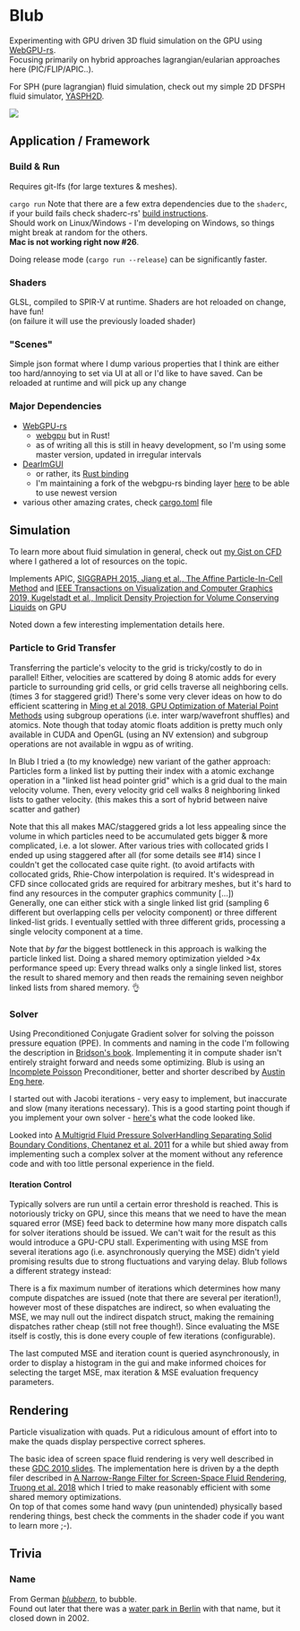 # Blub

Experimenting with GPU driven 3D fluid simulation on the GPU using [WebGPU-rs](https://github.com/gfx-rs/wgpu-rs).  
Focusing primarily on hybrid approaches lagrangian/eularian approaches here (PIC/FLIP/APIC..).

For SPH (pure lagrangian) fluid simulation, check out my simple 2D DFSPH fluid simulator, [YASPH2D](https://github.com/Wumpf/yasph2d).

[![](https://img.youtube.com/vi/b8_HMJhM7Ws/hqdefault.jpg)](https://www.youtube.com/watch?v=b8_HMJhM7Ws "Blub fluid simulation video")

## Application / Framework

### Build & Run

Requires git-lfs (for large textures & meshes).

`cargo run`
Note that there are a few extra dependencies due to the `shaderc`, if your build fails check shaderc-rs' [build instructions](https://github.com/google/shaderc-rs#building-from-source).  
Should work on Linux/Windows - I'm developing on Windows, so things might break at random for the others.  
**Mac is not working right now #26**.

Doing release mode (`cargo run --release`) can be significantly faster.

### Shaders

GLSL, compiled to SPIR-V at runtime. Shaders are hot reloaded on change, have fun!  
(on failure it will use the previously loaded shader)

### "Scenes"

Simple json format where I dump various properties that I think are either too hard/annoying to set via UI at all or I'd like to have saved.
Can be reloaded at runtime and will pick up any change

### Major Dependencies

* [WebGPU-rs](https://github.com/gfx-rs/wgpu)
  * [webgpu](https://gpuweb.github.io/gpuweb/) but in Rust!
  * as of writing all this is still in heavy development, so I'm using some master version, updated in irregular intervals
* [DearImGUI](https://github.com/ocornut/imgui)
  * or rather, its [Rust binding](https://github.com/Gekkio/imgui-rs)
  * I'm maintaining a fork of the webgpu-rs binding layer [here](https://github.com/Wumpf/imgui-wgpu-rs/tree/use-wgpu-master) to be able to use newest version
* various other amazing crates, check [cargo.toml](https://github.com/Wumpf/blub/blob/master/Cargo.toml) file

## Simulation

To learn more about fluid simulation in general, check out [my Gist on CFD](https://gist.github.com/Wumpf/b3e953984de8b0efdf2c65e827a1ccc3) where I gathered a lot of resources on the topic.

Implements APIC, [SIGGRAPH 2015, Jiang et al., The Affine Particle-In-Cell Method](https://www.math.ucla.edu/%7Ejteran/papers/JSSTS15.pdf) and [IEEE Transactions on Visualization and Computer Graphics 2019, Kugelstadt et al., Implicit Density Projection for Volume Conserving Liquids](https://animation.rwth-aachen.de/media/papers/66/2019-TVCG-ImplicitDensityProjection.pdf) on GPU

Noted down a few interesting implementation details here.

### Particle to Grid Transfer

Transferring the particle's velocity to the grid is tricky/costly to do in parallel!
Either, velocities are scattered by doing 8 atomic adds for every particle to surrounding grid cells, or grid cells traverse all neighboring cells. (times 3 for staggered grid!)
There's some very clever ideas on how to do efficient scattering in [Ming et al 2018, GPU Optimization of Material Point Methods](http://pages.cs.wisc.edu/~sifakis/papers/GPU_MPM.pdf) using subgroup operations (i.e. inter warp/wavefront shuffles) and atomics.
Note though that today atomic floats addition is pretty much only available in CUDA and OpenGL (using an NV extension) and subgroup operations are not available in wgpu as of writing.

In Blub I tried a (to my knowledge) new variant of the gather approach:
Particles form a linked list by putting their index with a atomic exchange operation in a "linked list head pointer grid" which is a grid dual to the main velocity volume.
Then, every velocity grid cell walks 8 neighboring linked lists to gather velocity.
(this makes this a sort of hybrid between naive scatter and gather)

Note that this all makes MAC/staggered grids a lot less appealing since the volume in which particles need to be accumulated gets bigger & more complicated, i.e. a lot slower.
After various tries with collocated grids I ended up using staggered after all (for some details see #14) since I couldn't get the collocated case quite right.
(to avoid artifacts with collocated grids, Rhie-Chow interpolation is required. It's widespread in CFD since collocated grids are required for arbitrary meshes, but it's hard to find any resources in the computer graphics community [...])  
Generally, one can either stick with a single linked list grid (sampling 6 different but overlapping cells per velocity component) or three different linked-list grids.
I eventually settled with three different grids, processing a single velocity component at a time.

Note that _by far_ the biggest bottleneck in this approach is walking the particle linked list. Doing a shared memory optimization yielded >4x performance speed up:
Every thread walks only a single linked list, stores the result to shared memory and then reads the remaining seven neighbor linked lists from shared memory. 👌

### Solver

Using Preconditioned Conjugate Gradient solver for solving the poisson pressure equation (PPE). In comments and naming in the code I'm following the description in [Bridson's book](https://www.amazon.com/Simulation-Computer-Graphics-Robert-Bridson/dp/1568813260).
Implementing it in compute shader isn't entirely straight forward and needs some optimizing.
Blub is using an [Incomplete Poisson](https://software.intel.com/content/www/us/en/develop/articles/parallelized-incomplete-poisson-preconditioner-in-cloth-simulation.html) Preconditioner, better and shorter described by [Austin Eng here](https://github.com/austinEng/WebGL-PIC-FLIP-Fluid#pressure-solve).

I started out with Jacobi iterations - very easy to implement, but inaccurate and slow (many iterations necessary). This is a good starting point though if you implement your own solver - [here's](https://github.com/Wumpf/blub/blob/c02ea18/shader/simulation/pressure_solve.comp) what the code looked like.

Looked into [A Multigrid Fluid Pressure SolverHandling Separating Solid Boundary Conditions, Chentanez et al. 2011](https://matthias-research.github.io/pages/publications/separatingBoundaries.pdf)
for a while but shied away from implementing such a complex solver at the moment without any reference code and with too little personal experience in the field.

#### Iteration Control

Typically solvers are run until a certain error threshold is reached. This is notoriously tricky on GPU, since this means that we need to have the mean squared error (MSE) feed back to determine how many more dispatch calls for solver iterations should be issued. We can't wait for the result as this would introduce a GPU-CPU stall. Experimenting with using MSE from several iterations ago (i.e. asynchronously querying the MSE) didn't yield promising results due to strong fluctuations and varying delay. Blub follows a different strategy instead:

There is a fix maximum number of iterations which determines how many compute dispatches are issued (note that there are several per iteration!), however most of these dispatches are indirect, so when evaluating the MSE, we may null out the indirect dispatch struct, making the remaining dispatches rather cheap (still not free though!).
Since evaluating the MSE itself is costly, this is done every couple of few iterations (configurable).

The last computed MSE and iteration count is queried asynchronously, in order to display a histogram in the gui and make informed choices for selecting the target MSE, max iteration & MSE evaluation frequency parameters.

## Rendering

Particle visualization with quads. Put a ridiculous amount of effort into to make the quads display perspective correct spheres.

The basic idea of screen space fluid rendering is very well described in these [GDC 2010 slides](http://developer.download.nvidia.com/presentations/2010/gdc/Direct3D_Effects.pdf).
The implementation here is driven by a the depth filer described in [A Narrow-Range Filter for Screen-Space Fluid Rendering, Truong et al. 2018](http://www.cemyuksel.com/research/papers/narrowrangefilter.pdf) which I tried to make reasonably efficient with some shared memory optimizations.  
On top of that comes some hand wavy (pun unintended) physically based rendering things, best check the comments in the shader code if you want to learn more ;-).

## Trivia

### Name
From German *[blubbern](https://en.wiktionary.org/wiki/blubbern)*, to bubble.  
Found out later that there was a [water park in Berlin](https://en.wikipedia.org/wiki/Blub_(water_park)) with that name, but it closed down in 2002.
